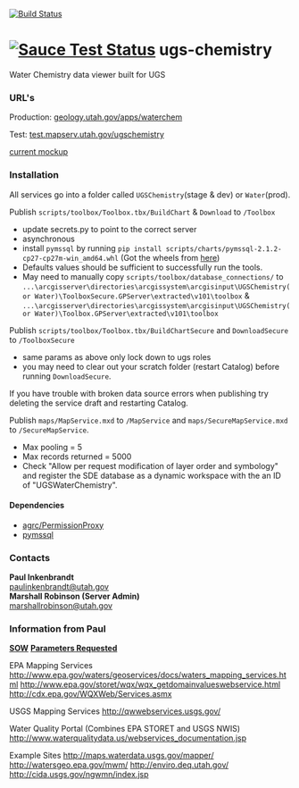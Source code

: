 [![Build Status](https://travis-ci.org/agrc/ugs-chemistry.svg?branch=master)](https://travis-ci.org/agrc/ugs-chemistry)

[![Sauce Test Status](https://saucelabs.com/browser-matrix/agrc-ugs-chemistry.svg)](https://saucelabs.com/u/agrc-ugs-chemistry)
ugs-chemistry
=============

Water Chemistry data viewer built for UGS

### URL's
Production: [geology.utah.gov/apps/waterchem](http://geology.utah.gov/apps/waterchem)

Test: [test.mapserv.utah.gov/ugschemistry](http://test.mapserv.utah.gov/ugschemistry)

[current mockup](http://share.flairbuilder.com/?sid=I64FYv95R7)

### Installation
All services go into a folder called `UGSChemistry`(stage & dev) or `Water`(prod).

Publish `scripts/toolbox/Toolbox.tbx/BuildChart` & `Download` to `/Toolbox`
- update secrets.py to point to the correct server
- asynchronous
- install `pymssql` by running `pip install scripts/charts/pymssql-2.1.2-cp27-cp27m-win_amd64.whl` (Got the wheels from [here](http://www.lfd.uci.edu/~gohlke/pythonlibs/#pymssql))
- Defaults values should be sufficient to successfully run the tools.
- May need to manually copy `scripts/toolbox/database_connections/` to `...\arcgisserver\directories\arcgissystem\arcgisinput\UGSChemistry(or Water)\ToolboxSecure.GPServer\extracted\v101\toolbox` & `...\arcgisserver\directories\arcgissystem\arcgisinput\UGSChemistry(or Water)\Toolbox.GPServer\extracted\v101\toolbox`

Publish `scripts/toolbox/Toolbox.tbx/BuildChartSecure` and `DownloadSecure` to `/ToolboxSecure`
- same params as above only lock down to ugs roles
- you may need to clear out your scratch folder (restart Catalog) before running `DownloadSecure`.

If you have trouble with broken data source errors when publishing try deleting the service draft and restarting Catalog.

Publish `maps/MapService.mxd` to `/MapService` and `maps/SecureMapService.mxd` to `/SecureMapService`.
- Max pooling = 5
- Max records returned = 5000
- Check "Allow per request modification of layer order and symbology" and register the SDE database as a dynamic workspace with the an ID of "UGSWaterChemistry".

#### Dependencies
- [agrc/PermissionProxy](https://github.com/agrc/ArcGisServerPermissionsProxy)
- [pymssql](http://www.pymssql.org/en/latest/)

### Contacts
**Paul Inkenbrandt**  
paulinkenbrandt@utah.gov  
**Marshall Robinson (Server Admin)**  
marshallrobinson@utah.gov  

### Information from Paul
[**SOW**](https://docs.google.com/a/utah.gov/document/d/1Vc6JsHJuqKI29NZRqGk_JSLdM3AWy2lI9_D1vqEp9iE/edit)
[**Parameters Requested**](https://docs.google.com/a/utah.gov/spreadsheets/d/1EY_30rSQxvH2JrVhjVSRzOdyh9nVryA5RbofVZhp0hs/edit?usp=sharing)

EPA Mapping Services
http://www.epa.gov/waters/geoservices/docs/waters_mapping_services.html
http://www.epa.gov/storet/wqx/wqx_getdomainvalueswebservice.html
http://cdx.epa.gov/WQXWeb/Services.asmx

USGS Mapping Services
http://qwwebservices.usgs.gov/

Water Quality Portal (Combines EPA STORET and USGS NWIS)
http://www.waterqualitydata.us/webservices_documentation.jsp

Example Sites
http://maps.waterdata.usgs.gov/mapper/
http://watersgeo.epa.gov/mwm/
http://enviro.deq.utah.gov/
http://cida.usgs.gov/ngwmn/index.jsp
